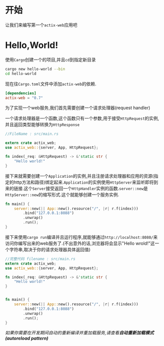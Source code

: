 
# 开始
让我们来编写第一个`actix-web`应用吧

# Hello,World!
使用`Cargo`创建一个的项目,并且`cd`到指定新目录
```sh
cargo new hello-world --bin
cd hello-world
```
现在往`Cargo.toml`文件中添加`actix-web`的依赖.
```toml
[dependencies]
actix-web = "0.7"
```

为了实现一个web服务,我们首先需要创建一个请求处理器(request handler)

一个请求处理器是一个函数,这个函数只有一个参数,用于接受`HttpRequest`的实例,并且返回类型能够转换为`HttpResponse`
```rs
//FileName : src/main.rs

extern crate actix_web;
use actix_web::{server, App, HttpRequest};

fn index(_req: &HttpRequest) -> &'static str {
    "Hello world!"
}
```

接下来就需要创建一个`Application`的实例,并且注册请求处理器和应用的资源(指定的http方法和路径)绑定起来.`Application`的实例使用`HttpServer`来监听即将到来的链接.这个`Server`接受返回一个`HttpHandler`实例的函数.`server::new`是`HttpServer::new`的缩写形式.这个就能够创建一个服务实例.

```rs
fn main() {
    server::new(|| App::new().resource("/", |r| r.f(index)))
        .bind("127.0.0.1:8088")
        .unwrap()
        .run();
}
```
接下来使用`cargo run`编译并且运行程序,就能够通过`http://localhost:8080/`来访问你编写出来的web服务了.(不出意外的话,浏览器将会显示"Hello wrold!"这一个字符串,取决于你的请求处理器具体返回值)

```rs
//完整代码 filename : src/main.rs
extern crate actix_web;
use actix_web::{server, App, HttpRequest};

fn index(_req: &HttpRequest) -> &'static str {
    "Hello world!"
}


fn main() {
    server::new(|| App::new().resource("/", |r| r.f(index)))
        .bind("127.0.0.1:8088")
        .unwrap()
        .run();
}

```
*如果你需要在开发期间自动的重新编译并重加载服务,请查看**自动重新加载模式(autoreload pattern)***
